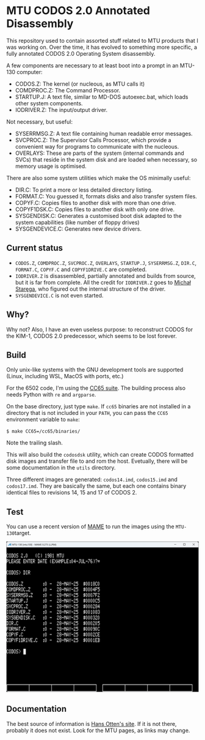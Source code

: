 # MTU CODOS 2.0 Annotated Disassembly

This repository used to contain assorted stuff related to MTU products that I was working on. Over the time, it has evolved to something more specific, a fully annotated CODOS 2.0 Operating System disassembly.

A few components are necessary to at least boot into a prompt in an MTU-130 computer:

* CODOS.Z: The kernel (or nucleous, as MTU calls it)
* COMDPROC.Z: The Command Processor.
* STARTUP.J: A text file, similar to MD-DOS autoexec.bat, which loads other system components.
* IODRIVER.Z: The input/output driver.

Not necessary, but useful:

* SYSERRMSG.Z: A text file containing human readable error messages.
* SVCPROC.Z: The Supervisor Calls Processor, which provide a convenient way for programs to communicate with the nucleous.
* OVERLAYS: These are parts of the system (internal commands and SVCs) that reside in the system disk and are loaded when necessary, so memory usage is optimised.

There are also some system utilities which make the OS minimally useful:

* DIR.C: To print a more or less detailed directory listing.
* FORMAT.C: You guessed it, formats disks and also transfer system files.
* COPYF.C: Copies files to another disk with more than one drive.
* COPYF1DSK.C: Copies files to another disk with only one drive.
* SYSGENDISK.C: Generates a customised boot disk adapted to the system capabilities (like number of floppy drives)
* SYSGENDEVICE.C: Generates new device drivers.

## Current status

* `CODOS.Z`, `COMDPROC.Z`, `SVCPROC.Z`, `OVERLAYS`, `STARTUP.J`, `SYSERRMSG.Z`, `DIR.C`, `FORMAT.C`, `COPYF.C` and `COPYF1DRIVE.C` are completed.
* `IODRIVER.Z` is disassembled, partially annotated and builds from source, but it is far from complete. All the credit for `IODRIVER.Z` goes to [Michał Staręga](https://github.com/McGyverMauser98k/MTU-130-CODOS), who figured out the internal structure of the driver.
* `SYSGENDEVICE.C` is not even started.

## Why?

Why not? Also, I have an even useless purpose: to reconstruct CODOS for the KIM-1, CODOS 2.0 predecessor, which seems to be lost forever.

## Build

Only unix-like systems with the GNU development tools are supported (Linux, including WSL, MacOS with ports, etc.)

For the 6502 code, I'm using the [CC65 suite](https://www.cc65.org/). The building process also needs Python with `re` and `argparse`.

On the base directory, just type `make`. If `cc65` binaries are not installed in a directory that is not included in your `PATH`, you can pass the `CC65` environment variable to `make`:
```
$ make CC65=/cc65/binaries/
```
Note the trailing slash.

This will also build the `codosdsk` utility, which can create CODOS formatted disk images and transfer file to and rom the host. Evetually, there will be some documentation in the `utils` directory.

Three different images are generated: `codos14.imd`, `codos15.imd` and `codos17.imd`. They are basically the same, but each one contains binary identical files to revisions 14, 15 and 17 of CODOS 2.

## Test

You can use a recent version of [MAME](https://www.mamedev.org/) to run the images using the `MTU-130`target.

![image](https://raw.githubusercontent.com/eduardocasino/mtu-misc/main/img/screenshot.png)

## Documentation

The best source of information is [Hans Otten's site](http://retro.hansotten.nl/). If it is not there, probably it does not exist. Look for the MTU pages, as links may change.
